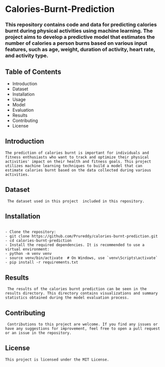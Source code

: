 # Calories-Burnt-Prediction

### This repository contains code and data for predicting calories burnt during physical activities using machine learning. The project aims to develop a predictive model that estimates the number of calories a person burns based on various input features, such as age, weight, duration of activity, heart rate, and activity type.

## Table of Contents
- Introduction
- Dataset
- Installation
- Usage
- Model
- Evaluation
- Results
- Contributing
- License
  
## Introduction
``` The prediction of calories burnt is important for individuals and fitness enthusiasts who want to track and optimize their physical activities' impact on their health and fitness goals. This project utilizes machine learning techniques to build a model that can estimate calories burnt based on the data collected during various activities. ```

## Dataset
``` The dataset used in this project  included in this repository.```

## Installation
``` To set up the project locally, follow these steps:

- Clone the repository:
- git clone https://github.com/Prureddy/calories-burnt-prediction.git
- cd calories-burnt-prediction
- Install the required dependencies. It is recommended to use a virtual environment:
- python -m venv venv
- source venv/bin/activate  # On Windows, use `venv\Scripts\activate`
- pip install -r requirements.txt
```

## Results
``` The results of the calories burnt prediction can be seen in the results directory. This directory contains visualizations and summary statistics obtained during the model evaluation process.```

## Contributing
``` Contributions to this project are welcome. If you find any issues or have any suggestions for improvement, feel free to open a pull request or an issue in the repository.```

## License
```This project is licensed under the MIT License.```
